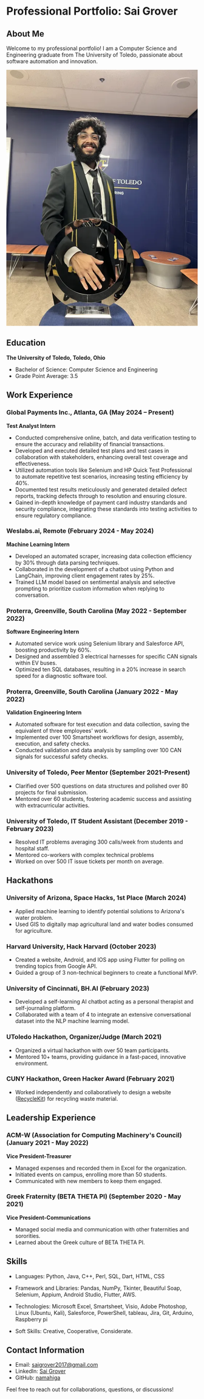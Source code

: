 # Professional Portfolio: Sai Grover

## About Me
Welcome to my professional portfolio! I am a Computer Science and Engineering graduate from The University of Toledo, passionate about software automation and innovation.

![Profile Picture](OrderOfEngineering.png)

## Education
**The University of Toledo, Toledo, Ohio**
- Bachelor of Science: Computer Science and Engineering
- Grade Point Average: 3.5

## Work Experience
### Global Payments Inc., Atlanta, GA (May 2024 – Present)
**Test Analyst Intern**
-	Conducted comprehensive online, batch, and data verification testing to ensure the accuracy and reliability of financial transactions.
-	Developed and executed detailed test plans and test cases in collaboration with stakeholders, enhancing overall test coverage and effectiveness.
-	Utilized automation tools like Selenium and HP Quick Test Professional to automate repetitive test scenarios, increasing testing efficiency by 40%.
-	Documented test results meticulously and generated detailed defect reports, tracking defects through to resolution and ensuring closure.
-	Gained in-depth knowledge of payment card industry standards and security compliance, integrating these standards into testing activities to ensure regulatory compliance.

### Weslabs.ai, Remote (February 2024 - May 2024)
**Machine Learning Intern**
- Developed an automated scraper, increasing data collection efficiency by 30% through data parsing techniques.
- Collaborated in the development of a chatbot using Python and LangChain, improving client engagement rates by 25%.
- Trained LLM model based on sentimental analysis and selective prompting to prioritize custom information when replying to conversation.

### Proterra, Greenville, South Carolina (May 2022 - September 2022)
**Software Engineering Intern**
- Automated service work using Selenium library and Salesforce API, boosting productivity by 60%.
- Designed and assembled 3 electrical harnesses for specific CAN signals within EV buses.
- Optimized ten SQL databases, resulting in a 20% increase in search speed for a diagnostic software tool.

### Proterra, Greenville, South Carolina (January 2022 - May 2022)
**Validation Engineering Intern**
- Automated software for test execution and data collection, saving the equivalent of three employees' work.
- Implemented over 100 Smartsheet workflows for design, assembly, execution, and safety checks.
- Conducted validation and data analysis by sampling over 100 CAN signals for successful safety checks.

### University of Toledo, Peer Mentor (September 2021-Present)
- Clarified over 500 questions on data structures and polished over 80 projects for final submission.
- Mentored over 60 students, fostering academic success and assisting with extracurricular activities.

### University of Toledo, IT Student Assistant (December 2019 - February 2023)
- Resolved IT problems averaging 300 calls/week from students and hospital staff.
- Mentored co-workers with complex technical problems
- Worked on over 500 IT issue tickets per month on average.

## Hackathons
### University of Arizona, Space Hacks, 1st Place (March 2024)
- Applied machine learning to identify potential solutions to Arizona's water problem.
-	Used GIS to digitally map agricultural land and water bodies consumed for agriculture.

### Harvard University, Hack Harvard (October 2023)
- Created a website, Android, and IOS app using Flutter for polling on trending topics from Google API.
- Guided a group of 3 non-technical beginners to create a functional MVP.

### University of Cincinnati, BH.AI (February 2023)
- Developed a self-learning AI chatbot acting as a personal therapist and self-journaling platform.
- Collaborated with a team of 4 to integrate an extensive conversational dataset into the NLP machine learning model.

### UToledo Hackathon, Organizer/Judge (March 2021)
- Organized a virtual hackathon with over 50 team participants.
- Mentored 10+ teams, providing guidance in a fast-paced, innovative environment.

### CUNY Hackathon, Green Hacker Award (February 2021)
- Worked independently and collaboratively to design a website ([RecycleKit](https://rejunkit.bubbleapps.io/version-test/)) for recycling waste material.

## Leadership Experience
### ACM-W (Association for Computing Machinery's Council) (January 2021 - May 2022)
**Vice President-Treasurer**
- Managed expenses and recorded them in Excel for the organization.
- Initiated events on campus, enrolling more than 50 students.
- Communicated with new members to keep them engaged.

### Greek Fraternity (BETA THETA PI) (September 2020 - May 2021)
**Vice President-Communications**
- Managed social media and communication with other fraternities and sororities.
- Learned about the Greek culture of BETA THETA PI.

## Skills
- Languages: Python, Java, C++, Perl, SQL, Dart, HTML, CSS 

- Framework and Libraries: Pandas, NumPy, Tkinter, Beautiful Soap, Selenium, Appium, Android Studio, Flutter, AWS. 

- Technologies: Microsoft Excel, Smartsheet, Visio, Adobe Photoshop, Linux (Ubuntu, Kali), Salesforce, PowerShell, tableau, Jira, Git, Arduino, Raspberry pi 

- Soft Skills: Creative, Cooperative, Considerate.

## Contact Information
- Email: saigrover2017@gmail.com
- LinkedIn: [Sai Grover](https://www.linkedin.com/in/sai-grover/)
- GitHub: [namahiga](https://github.com/namahiga/)

Feel free to reach out for collaborations, questions, or discussions!
